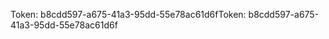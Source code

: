 <span data-ttu-id="d3be8-101">Token: b8cdd597-a675-41a3-95dd-55e78ac61d6f</span><span class="sxs-lookup"><span data-stu-id="d3be8-101">Token: b8cdd597-a675-41a3-95dd-55e78ac61d6f</span></span>